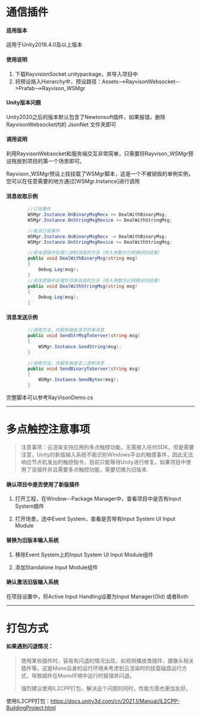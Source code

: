 # 通信插件

#### 适用版本

适用于Unity2018.4.0及以上版本

#### 使用说明

1. 下载RayvisionSocket.unitypackage，并导入项目中
2. 将预设拖入Hierarchy中，预设路径：Assets-->RayvisonWebsocket-->Prafab-->Rayvison_WSMgr

#### Unity版本问题

Unity2020之后的版本默认包含了Newtonsoft插件，如果报错，删除 RayvisonWebsocket内的 JsonNet 文件夹即可

#### 调用说明

利用RayvisonWebsocket和服务端交互非常简单，只需要将Rayvison_WSMgr预设拖放到项目的第一个场景即可。

Rayvison_WSMgr预设上挂挂载了WSMgr脚本，这是一个不被销毁的单例实例，您可以在任意需要的地方通过[WSMgr.Instance]进行调用

#### 消息收取示例

```C#
        //订阅事件
        WSMgr.Instance.OnBinaryMsgRecv += DealWithBinaryMsg;
        WSMgr.Instance.OnStringMsgRevice += DealWithStringMsg; 
```


```C#
        //取消订阅事件
        WSMgr.Instance.OnBinaryMsgRecv -= DealWithBinaryMsg;
        WSMgr.Instance.OnStringMsgRevice += DealWithStringMsg;
```

```C#
        //具体逻辑中处理二进制消息的方法（传入参数为已转换好的结果）
        public void DealWithBinaryMsg(string msg)
        { 
            Debug.Log(msg);
        }
        //具体逻辑中处理字符串消息的方法（传入参数为已转换好的结果）
        public void DealWithStringMsg(string msg)
        {
            Debug.Log(msg);
        }
```

#### 消息发送示例
```C#
        //调用方法，向服务端发送字符串消息
        public void SendStrMsgToServer(string msg)
        {
            WSMgr.Instance.SendString(msg);
        }

        //调用方法，向服务端发送二进制消息
        public void SendBinaryToServer(string msg)
        {
            WSMgr.Instance.SendBytes(msg);
        }
```

完整脚本可以参考RayVisonDemo.cs



------



# 多点触控注意事项



> 注意事项：云渲染支持应用的多点触控功能，无需接入任何SDK，但是需要注意，Unity的新版输入系统不能识别Windows平台的触摸事件，因此无法响应节点机发出的触控指令，目前只能等待Unity进行修复。如果项目中使用了该插件并且需要多点触控功能，需要切换为旧版本.

 

#### 确认项目中是否使用了新版插件

1. 打开工程，在Window--Package Manager中，查看项目中是否有Input System插件         

2. 打开场景，选中Event System，查看是否带有Input System UI Input Module 

#### 替换为旧版本输入系统

1. 移除Event System上的Input System UI Input Module组件

2. 添加Standalone Input Module组件 

#### 确认激活旧版输入系统

在项目设置中，将Active Input Handling设置为Input Manager(Old) 或者Both



------



# 打包方式

#### 如果遇到闪退情况：

> 使用某些插件时，容易有闪退的情况出现，如视频播放类插件、摄像头相关插件等。这是Mono自身的运行环境未考虑到云渲染时的挂载磁盘运行方式，导致插件在Mono环境中运行时报错并闪退。
>
> 强烈建议使用IL2CPP打包，解决这个问题的同时，性能方面也更加友好。

使用IL2CPP打包：https://docs.unity3d.com/cn/2021.1/Manual/IL2CPP-BuildingProject.html
